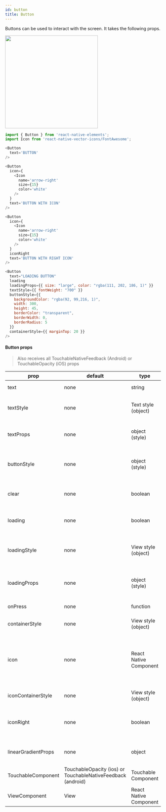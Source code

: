 ```yaml
---
id: button
title: Button
---
```


Buttons can be used to interact with the screen. It takes the following props.

<img src="https://i.imgur.com/ptrwAVW.png" width="300" />

```js
import { Button } from 'react-native-elements';
import Icon from 'react-native-vector-icons/FontAwesome';

<Button
  text='BUTTON'
/>

<Button
  icon={
    <Icon
      name='arrow-right'
      size={15}
      color='white'
    />
  }
  text='BUTTON WITH ICON'
/>

<Button
  icon={
    <Icon
      name='arrow-right'
      size={15}
      color='white'
    />
  }
  iconRight
  text='BUTTON WITH RIGHT ICON'
/>

<Button
  text="LOADING BUTTON"
  loading
  loadingProps={{ size: "large", color: "rgba(111, 202, 186, 1)" }}
  textStyle={{ fontWeight: "700" }}
  buttonStyle={{
    backgroundColor: "rgba(92, 99,216, 1)",
    width: 300,
    height: 45,
    borderColor: "transparent",
    borderWidth: 0,
    borderRadius: 5
  }}
  containerStyle={{ marginTop: 20 }}
/>
```

#### Button props

> Also receives all TouchableNativeFeedback (Android) or TouchableOpacity (iOS) props

| prop | default | type | description |
| ---- | ---- | ----| ---- |
| text | none | string | button text (optional) |
| textStyle | none | Text style (object) | add additional styling for text component (optional) |
| textProps | none | object (style) | add additional props for Text component (optional) |
| buttonStyle | none | object (style) | add additional styling for button component (optional) |
| clear | none | boolean | makes the button transparent (optional) |
| loading | none | boolean | prop to display a loading spinner (optional) |
| loadingStyle | none | View style (object) | add additional styling for loading component (optional) |
| loadingProps | none | object (style) | add additional props for ActivityIndicator component (optional) |
| onPress | none | function | onPress method (optional) |
| containerStyle | none | View style (object) | styling for Component container |
| icon | none | React Native Component | displays a centered icon (when no text) or to the left (with text). (can be used along with iconRight as well) |
| iconContainerStyle | none | View style (object) | styling for Icon Component container |
| iconRight | none | boolean | displays Icon to the right of Text. Needs to be used along with icon prop |
| linearGradientProps | none | object | displays a linear gradient (supports Expo only) |
| TouchableComponent | TouchableOpacity (ios) or TouchableNativeFeedback (android) | Touchable Component | component for user interaction |
| ViewComponent | View | React Native Component | container for linear gradient |

